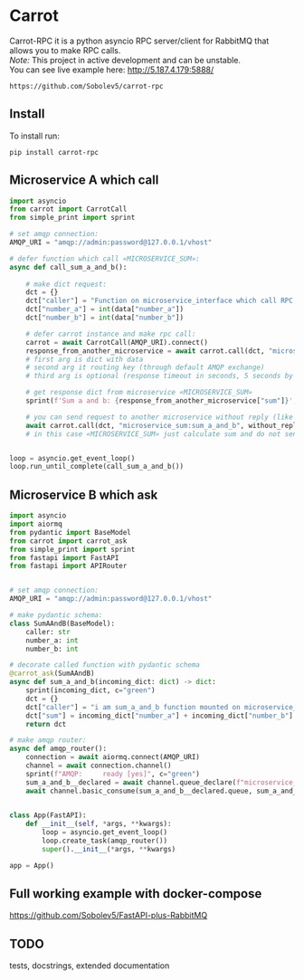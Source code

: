 # Carrot
Carrot-RPC it is a python asyncio RPC server/client for RabbitMQ that allows you to make RPC calls.  
*Note:* This project in active development and can be unstable.  
You can see live example here: http://5.187.4.179:5888/

```no-highlight
https://github.com/Sobolev5/carrot-rpc
```

## Install
To install run:
```no-highlight
pip install carrot-rpc
```


## Microservice A which call

```python
import asyncio
from carrot import CarrotCall
from simple_print import sprint

# set amqp connection:
AMQP_URI = "amqp://admin:password@127.0.0.1/vhost"

# defer function which call «MICROSERVICE_SUM»:
async def call_sum_a_and_b():
  
    # make dict request:
    dct = {}
    dct["caller"] = "Function on microservice_interface which call RPC in microservice_sum"
    dct["number_a"] = int(data["number_a"])
    dct["number_b"] = int(data["number_b"])

    # defer carrot instance and make rpc call:
    carrot = await CarrotCall(AMQP_URI).connect()
    response_from_another_microservice = await carrot.call(dct, "microservice_sum:sum_a_and_b", timeout=5)    
    # first arg is dict with data
    # second arg it routing key (through default AMQP exchange) 
    # third arg is optional (response timeout in seconds, 5 seconds by default) 

    # get response dict from microservice «MICROSERVICE_SUM»
    sprint(f'Sum a and b: {response_from_another_microservice["sum"]}', c="yellow")

    # you can send request to another microservice without reply (like standart call):
    await carrot.call(dct, "microservice_sum:sum_a_and_b", without_reply=True)
    # in this case «MICROSERVICE_SUM» just calculate sum and do not send response to caller.   


loop = asyncio.get_event_loop()
loop.run_until_complete(call_sum_a_and_b())

```


## Microservice B which ask

```python
import asyncio
import aiormq
from pydantic import BaseModel
from carrot import carrot_ask
from simple_print import sprint
from fastapi import FastAPI
from fastapi import APIRouter


# set amqp connection:
AMQP_URI = "amqp://admin:password@127.0.0.1/vhost"

# make pydantic schema:
class SumAAndB(BaseModel):
    caller: str
    number_a: int
    number_b: int

# decorate called function with pydantic schema
@carrot_ask(SumAAndB)
async def sum_a_and_b(incoming_dict: dict) -> dict:
    sprint(incoming_dict, c="green")
    dct = {}
    dct["caller"] = "i am sum_a_and_b function mounted on microservice_sum"
    dct["sum"] = incoming_dict["number_a"] + incoming_dict["number_b"]
    return dct

# make amqp router:
async def amqp_router():
    connection = await aiormq.connect(AMQP_URI)
    channel = await connection.channel()
    sprint(f"AMQP:     ready [yes]", c="green")
    sum_a_and_b__declared = await channel.queue_declare(f"microservice_sum:sum_a_and_b", durable=False)
    await channel.basic_consume(sum_a_and_b__declared.queue, sum_a_and_b, no_ack=False)  
    

class App(FastAPI):
    def __init__(self, *args, **kwargs):
        loop = asyncio.get_event_loop()
        loop.create_task(amqp_router())
        super().__init__(*args, **kwargs)

app = App()

```

## Full working example with docker-compose
https://github.com/Sobolev5/FastAPI-plus-RabbitMQ


## TODO
tests, docstrings, extended documentation





